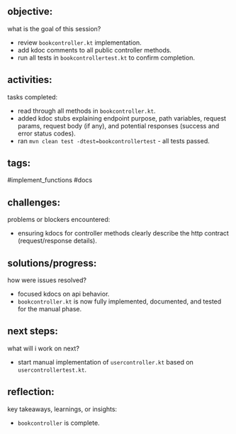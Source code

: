 ## objective:
what is the goal of this session?
- review `bookcontroller.kt` implementation.
- add kdoc comments to all public controller methods.
- run all tests in `bookcontrollertest.kt` to confirm completion.

## activities:
tasks completed:
- read through all methods in `bookcontroller.kt`.
- added kdoc stubs explaining endpoint purpose, path variables, request params, request body (if any), and potential responses (success and error status codes).
- ran `mvn clean test -dtest=bookcontrollertest` - all tests passed.

## tags:
 #implement_functions #docs 

## challenges:
problems or blockers encountered: 
- ensuring kdocs for controller methods clearly describe the http contract (request/response details).

## solutions/progress:
how were issues resolved?
- focused kdocs on api behavior.
- `bookcontroller.kt` is now fully implemented, documented, and tested for the manual phase.

## next steps:
what will i work on next?
- start manual implementation of `usercontroller.kt` based on `usercontrollertest.kt`.

## reflection:
key takeaways, learnings, or insights:
- `bookcontroller` is complete.

